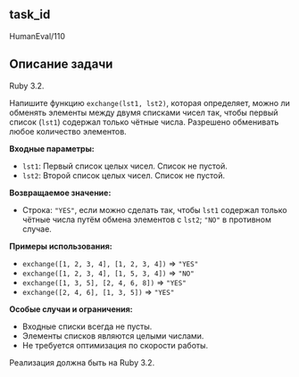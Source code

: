 ## task_id
HumanEval/110

## Описание задачи
Ruby 3.2.

Напишите функцию `exchange(lst1, lst2)`, которая определяет, можно ли обменять элементы между двумя списками чисел так, чтобы первый список (`lst1`) содержал только чётные числа.  Разрешено обменивать любое количество элементов.

**Входные параметры:**

* `lst1`: Первый список целых чисел.  Список не пустой.
* `lst2`: Второй список целых чисел. Список не пустой.

**Возвращаемое значение:**

* Строка: `"YES"`, если можно сделать так, чтобы `lst1` содержал только чётные числа путём обмена элементов с `lst2`; `"NO"` в противном случае.

**Примеры использования:**

* `exchange([1, 2, 3, 4], [1, 2, 3, 4])` => `"YES"`
* `exchange([1, 2, 3, 4], [1, 5, 3, 4])` => `"NO"`
* `exchange([1, 3, 5], [2, 4, 6, 8])` => `"YES"`
* `exchange([2, 4, 6], [1, 3, 5])` => `"YES"`


**Особые случаи и ограничения:**

* Входные списки всегда не пусты.
* Элементы списков являются целыми числами.
* Не требуется оптимизация по скорости работы.


Реализация должна быть на Ruby 3.2.

